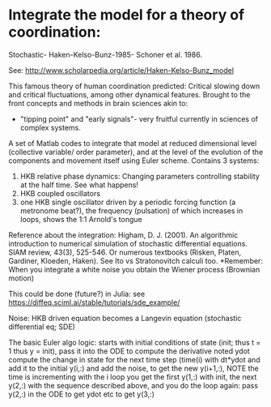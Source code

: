 # Integrate the model for a theory of coordination:
Stochastic- Haken-Kelso-Bunz-1985- Schoner et al. 1986. 

See: http://www.scholarpedia.org/article/Haken-Kelso-Bunz_model

This famous theory of human coordination predicted: Critical slowing down
and critical fluctuations, among other dynamical features.
Brought to the front concepts and methods in brain sciences akin to:
- "tipping point" and "early signals"- very fruitful currently
in sciences of complex systems.

A set of Matlab codes to integrate that model at reduced dimensional level (collective variable/ order parameter),
and at the level of the evolution of the components and movement itself using Euler scheme.
Contains 3 systems:
1) HKB relative phase dynamics: Changing parameters controlling stability at the half time. See what happens!
2) HKB coupled oscillators
3) one HKB single oscillator driven by a periodic forcing function (a metronome beat?), the frequency (pulsation) of which increases in loops, shows the 1:1 Arnold's tongue


Reference about the integration: Higham, D. J. (2001). An algorithmic introduction to numerical simulation of stochastic differential equations. SIAM review, 43(3), 525-546.
Or numerous textbooks (Risken, Platen, Gardiner, Kloeden, Haken). See Ito vs Stratonovitch calculi too.
*Remember: When you integrate a white noise you obtain the Wiener process (Brownian motion)

This could be done (future?) in Julia: see https://diffeq.sciml.ai/stable/tutorials/sde_example/

Noise: HKB driven equation becomes a Langevin equation (stochastic differential eq; SDE)

The basic Euler algo logic:
starts with initial conditions of state (init; thus t = 1 thus y = init), pass it into the ODE to compute
the derivative noted ydot
compute the change in state for the next time step (time(i) with dt*ydot and add
it to the initial y(i,:) and add the noise, to get the new y(i+1,:), NOTE the time is
incrementing with the i loop
you get the first y(1,:) with init, the next y(2,:) with the sequence described above, and you do the loop again:
pass y(2,:) in the ODE to get ydot etc to get y(3,:)
